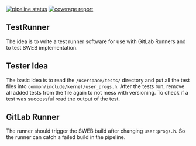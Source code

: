 [![pipeline status](https://gitlab.tugraz.at/fatcookie/sweb_tester/badges/main/pipeline.svg)](https://gitlab.tugraz.at/fatcookie/sweb_tester/-/commits/main) 
[![coverage report](https://gitlab.tugraz.at/fatcookie/sweb_tester/badges/main/coverage.svg)](https://gitlab.tugraz.at/fatcookie/sweb_tester/-/commits/main) 

## TestRunner

The idea is to write a test runner software for use with GitLab Runners and to test SWEB implementation.

## Tester Idea

The basic idea is to read the ``/userspace/tests/`` directory and put all the test files into ``common/include/kernel/user_progs.h``. After the tests run, remove all added tests from the file again to not mess with versioning.
To check if a test was successful read the output of the test.

## GitLab Runner

The runner should trigger the SWEB build after changing `user:progs.h`. So the runner can catch a failed build in the pipeline.
